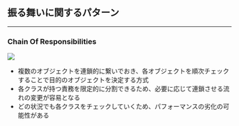 ## 振る舞いに関するパターン
---

### Chain Of Responsibilities

![](https://designpatternsphp.readthedocs.io/ja/latest/_images/uml.png)

- 複数のオブジェクトを連鎖的に繋いでおき、各オブジェクトを順次チェックすることで目的のオブジェクトを決定する方式
- 各クラスが持つ責務を限定的に分割できるため、必要に応じて連鎖させる流れの変更が容易となる
- どの状況でも各クラスをチェックしていくため、パフォーマンスの劣化の可能性がある

